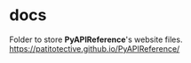 # docs

Folder to store **PyAPIReference**'s website files.  
https://patitotective.github.io/PyAPIReference/
